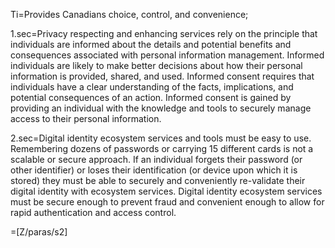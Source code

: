 Ti=Provides Canadians choice, control, and convenience;

1.sec=Privacy respecting and enhancing services rely on the principle that individuals are informed about the details and potential benefits and consequences  associated with personal information management. Informed individuals are likely to make better decisions about how their personal information is provided, shared, and used. Informed consent requires that individuals have a clear understanding of the facts, implications, and potential consequences of an action. Informed consent is gained by providing an individual with the knowledge and tools to securely manage access to their personal information.

2.sec=Digital identity ecosystem services and tools must be easy to use. Remembering dozens of passwords or carrying 15 different cards is not a scalable or secure approach. If an individual forgets their password (or other identifier) or loses their identification (or device upon which it is stored) they must be able to securely and conveniently re-validate their digital identity with ecosystem services. Digital identity ecosystem services must be secure enough to prevent fraud and convenient enough to allow for rapid authentication and access control.

=[Z/paras/s2]
